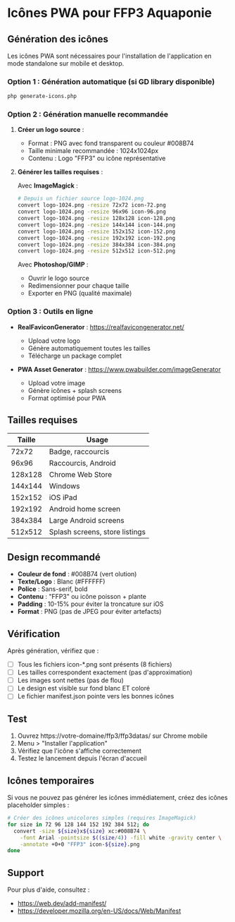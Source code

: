 # Icônes PWA pour FFP3 Aquaponie

## Génération des icônes

Les icônes PWA sont nécessaires pour l'installation de l'application en mode standalone sur mobile et desktop.

### Option 1 : Génération automatique (si GD library disponible)

```bash
php generate-icons.php
```

### Option 2 : Génération manuelle recommandée

1. **Créer un logo source** :
   - Format : PNG avec fond transparent ou couleur #008B74
   - Taille minimale recommandée : 1024x1024px
   - Contenu : Logo "FFP3" ou icône représentative

2. **Générer les tailles requises** :
   
   Avec **ImageMagick** :
   ```bash
   # Depuis un fichier source logo-1024.png
   convert logo-1024.png -resize 72x72 icon-72.png
   convert logo-1024.png -resize 96x96 icon-96.png
   convert logo-1024.png -resize 128x128 icon-128.png
   convert logo-1024.png -resize 144x144 icon-144.png
   convert logo-1024.png -resize 152x152 icon-152.png
   convert logo-1024.png -resize 192x192 icon-192.png
   convert logo-1024.png -resize 384x384 icon-384.png
   convert logo-1024.png -resize 512x512 icon-512.png
   ```

   Avec **Photoshop/GIMP** :
   - Ouvrir le logo source
   - Redimensionner pour chaque taille
   - Exporter en PNG (qualité maximale)

### Option 3 : Outils en ligne

- **RealFaviconGenerator** : https://realfavicongenerator.net/
  - Upload votre logo
  - Génère automatiquement toutes les tailles
  - Télécharge un package complet

- **PWA Asset Generator** : https://www.pwabuilder.com/imageGenerator
  - Upload votre image
  - Génère icônes + splash screens
  - Format optimisé pour PWA

## Tailles requises

| Taille | Usage |
|--------|-------|
| 72x72 | Badge, raccourcis |
| 96x96 | Raccourcis, Android |
| 128x128 | Chrome Web Store |
| 144x144 | Windows |
| 152x152 | iOS iPad |
| 192x192 | Android home screen |
| 384x384 | Large Android screens |
| 512x512 | Splash screens, store listings |

## Design recommandé

- **Couleur de fond** : #008B74 (vert olution)
- **Texte/Logo** : Blanc (#FFFFFF)
- **Police** : Sans-serif, bold
- **Contenu** : "FFP3" ou icône poisson + plante
- **Padding** : 10-15% pour éviter la troncature sur iOS
- **Format** : PNG (pas de JPEG pour éviter artefacts)

## Vérification

Après génération, vérifiez que :
- [ ] Tous les fichiers icon-*.png sont présents (8 fichiers)
- [ ] Les tailles correspondent exactement (pas d'approximation)
- [ ] Les images sont nettes (pas de flou)
- [ ] Le design est visible sur fond blanc ET coloré
- [ ] Le fichier manifest.json pointe vers les bonnes icônes

## Test

1. Ouvrez https://votre-domaine/ffp3/ffp3datas/ sur Chrome mobile
2. Menu > "Installer l'application"
3. Vérifiez que l'icône s'affiche correctement
4. Testez le lancement depuis l'écran d'accueil

## Icônes temporaires

Si vous ne pouvez pas générer les icônes immédiatement, créez des icônes placeholder simples :

```bash
# Créer des icônes unicolores simples (requires ImageMagick)
for size in 72 96 128 144 152 192 384 512; do
  convert -size ${size}x${size} xc:#008B74 \
    -font Arial -pointsize $((size/4)) -fill white -gravity center \
    -annotate +0+0 "FFP3" icon-${size}.png
done
```

## Support

Pour plus d'aide, consultez :
- https://web.dev/add-manifest/
- https://developer.mozilla.org/en-US/docs/Web/Manifest

